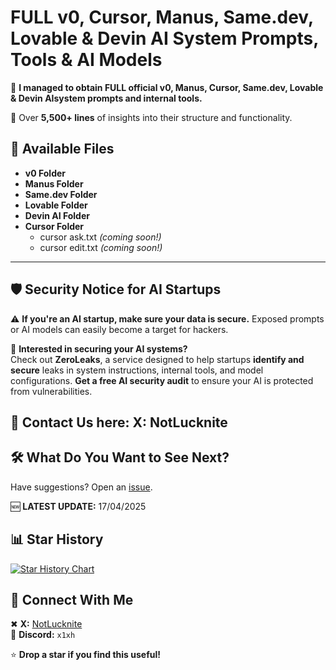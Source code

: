 # **FULL v0, Cursor, Manus, Same.dev, Lovable & Devin AI System Prompts, Tools & AI Models**  

🚀 **I managed to obtain FULL official v0, Manus, Cursor, Same.dev, Lovable & Devin AIsystem prompts and internal tools.**

📜 Over **5,500+ lines** of insights into their structure and functionality.  

## 📂 **Available Files**
- **v0 Folder**  
- **Manus Folder**
- **Same.dev Folder**
- **Lovable Folder**
- **Devin AI Folder**
- **Cursor Folder**  
   - cursor ask.txt *(coming soon!)*  
   - cursor edit.txt *(coming soon!)*  

---

## 🛡️ **Security Notice for AI Startups**

⚠️ **If you're an AI startup, make sure your data is secure.** Exposed prompts or AI models can easily become a target for hackers.

🔐 **Interested in securing your AI systems?**  
Check out **ZeroLeaks**, a service designed to help startups **identify and secure** leaks in system instructions, internal tools, and model configurations. **Get a free AI security audit** to ensure your AI is protected from vulnerabilities.

🔗 **Contact Us here:** 
X: NotLucknite
---

## 🛠 **What Do You Want to See Next?**
Have suggestions? Open an [issue](../../issues).  

🆕 **LATEST UPDATE:** 17/04/2025

## 📊 **Star History**

<a href="https://www.star-history.com/#x1xhlol/system-prompts-and-models-of-ai-tools&Date">
 <picture>
   <source media="(prefers-color-scheme: dark)" srcset="https://api.star-history.com/svg?repos=x1xhlol/system-prompts-and-models-of-ai-tools&type=Date&theme=dark" />
   <source media="(prefers-color-scheme: light)" srcset="https://api.star-history.com/svg?repos=x1xhlol/system-prompts-and-models-of-ai-tools&type=Date" />
   <img alt="Star History Chart" src="https://api.star-history.com/svg?repos=x1xhlol/system-prompts-and-models-of-ai-tools&type=Date" />
 </picture>
</a>

## 🔗 **Connect With Me**  
✖ **X:** [NotLucknite](https://x.com/NotLucknite)  
💬 **Discord:** `x1xh`  

⭐ **Drop a star if you find this useful!**  
